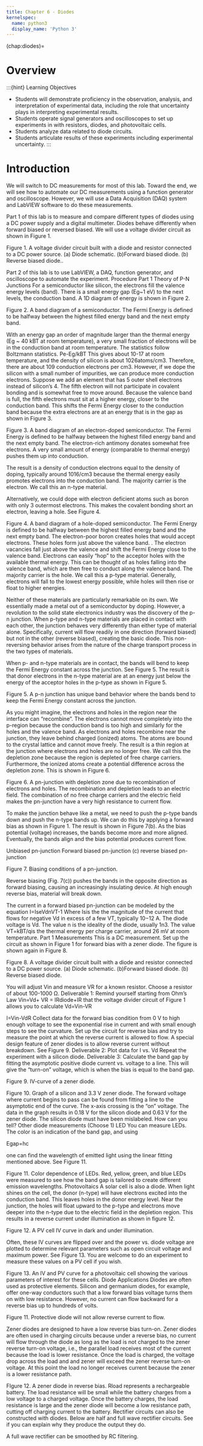 ```yaml
---
title: Chapter 6 - Diodes
kernelspec:
  name: python3
  display_name: 'Python 3'
---
```

(chap:diodes)=
# Overview
:::{hint} Learning Objectives
* Students will demonstrate proficiency in the observation, analysis, and interpretation of experimental data, including the role that uncertainty plays in interpreting experimental results.
* Students operate signal generators and oscilloscopes to set up experiments in with resistors, diodes, and photovoltaic cells.
* Students analyze data related to diode circuits.
* Students articulate results of these experiments including experimental uncertainty.
:::

# Introduction

We will switch to DC measurements for most of this lab. Toward the end, we will see how to automate our DC measurements using a function generator and oscilloscope. However, we will use a Data Acquisition (DAQ) system and LabVIEW software to do these measurements.

Part 1 of this lab is to measure and compare different types of diodes using a DC power supply and a digital multimeter. Diodes behave differently when forward biased or reversed biased. We will use a voltage divider circuit as shown in Figure 1.

Figure 1. A voltage divider circuit built with a diode and resistor connected to a DC power source. (a) Diode schematic. (b)Forward biased diode. (b) Reverse biased diode..

Part 2 of this lab is to use LabVIEW, a DAQ, function generator, and oscilloscope to automate the experiment.
Procedure
Part 1 Theory of P-N Junctions
For a semiconductor like silicon, the electrons fill the valence energy levels (band). There is a small energy gap (Eg~1 eV)  to the next levels, the conduction band. A 1D diagram of energy is shown in Figure 2.

Figure 2. A band diagram of a semiconductor. The Fermi Energy is defined to be halfway between the highest filled energy band and the next empty band.

With an energy gap an order of magnitude larger than the thermal energy (Eg ~ 40 kBT at room temperature), a very small fraction of electrons will be in the conduction band at room temperature. The statistics follow Boltzmann statistics.
Pe-Eg/kBT
This gives about 10-17 at room temperature, and the density of silicon is about 1026atoms/cm3. Therefore, there are about 109 conduction electrons per cm3. However, if we dope the silicon with a small number of impurities, we can produce more conduction electrons. Suppose we add an element that has 5 outer shell electrons instead of silicon’s 4. The fifth electron will not participate in covalent bonding and is somewhat free to move around. Because the valence band is full, the fifth electrons must sit at a higher energy, closer to the conduction band. This shifts the Fermi Energy closer to the conduction band because the extra electrons are at an energy that is in the gap as shown in Figure 3.

Figure 3. A band diagram of an electron-doped semiconductor. The Fermi Energy is defined to be halfway between the highest filled energy band and the next empty band. The electron-rich antimony donates somewhat free electrons. A very small amount of energy (comparable to thermal energy) pushes them up into conduction.

The result is a density of conduction electrons equal to the density of doping, typically around 1016/cm3 because the thermal energy easily promotes electrons into the conduction band. The majority carrier is the electron. We call this an n-type material.

Alternatively, we could dope with electron deficient atoms such as boron with only 3 outermost electrons. This makes the covalent bonding short an electron, leaving a hole. See Figure 4.

Figure 4. A band diagram of a hole-doped semiconductor. The Fermi Energy is defined to be halfway between the highest filled energy band and the next empty band. The electron-poor boron creates holes that would accept electrons. These holes form just above the valence band.
.
The electron vacancies fall just above the valence and shift the Fermi Energy close to the valence band. Electrons can easily “hop” to the acceptor holes with the available thermal energy. This can be thought of as holes falling into the valence band, which are then free to conduct along the valence band. The majority carrier is the hole. We call this a p-type material. Generally, electrons will fall to the lowest energy possible, while holes will then rise or float to higher energies.

Neither of these materials are particularly remarkable on its own. We essentially made a metal out of a semiconductor by doping. However, a revolution to the solid state electronics industry was the discovery of the p-n junction. When p-type and n-type materials are placed in contact with each other, the junction behaves very differently than either type of material alone. Specifically, current will flow readily in one direction (forward biased) but not in the other (reverse biased), creating the basic diode. This non-reversing behavior arises from the nature of the charge transport process in the two types of materials.

When p- and n-type materials are in contact, the bands will bend to keep the Fermi Energy constant across the junction. See Figure 5. The result is that donor electrons in the n-type material are at an energy just below the energy of the acceptor holes in the p-type as shown in Figure 5.


Figure 5. A p-n junction has unique band behavior where the bands bend to keep the Fermi Energy constant across the junction.


As you might imagine, the electrons and holes in the region near the interface can “recombine”. The electrons cannot move completely into the p-region because the conduction band is too high and similarly for the holes and the valence band. As electrons and holes recombine near the junction, they leave behind charged (ionized) atoms. The atoms are bound to the crystal lattice and cannot move freely. The result is a thin region at the junction where electrons and holes are no longer free. We call this the depletion zone because the region is depleted of free charge carriers. Furthermore, the ionized atoms create a potential difference across the depletion zone. This is shown in Figure 6.

Figure 6. A pn-junction with depletion zone due to recombination of electrons and holes. The recombination and depletion leads to an electric field. The combination of no free charge carriers and the electric field makes the pn-junction have a very high resistance to current flow.

To make the junction behave like a metal, we need to push the p-type bands down and push the n-type bands up. We can do this by applying a forward bias as shown in Figure 1. The result is shown in Figure 7(b). As the bias potential (voltage) increases, the bands become more and more aligned. Eventually, the bands align and the bias potential produces current flow.




Unbiased pn-junction
Forward biased pn-junction
(c) reverse biased pn-junction

Figure 7. Biasing conditions of a pn-junction.

Reverse biasing (Fig. 7(c)) pushes the bands in the opposite direction as forward biasing, causing an increasingly insulating device. At high enough reverse bias, material will break down.

The current in a forward biased pn-junction can be modeled by the equation
I=IseVdnVT-1
Where Isis the the magnitude of the current that flows for negative Vd in excess of a few VT, typically 10−12 A. The diode voltage is Vd. The value n is the ideality of the diode, usually 1n3. The value VT=kBT/qis the thermal energy per charge carrier, around 26 mV at room temperature.
Part 1 Measurements
This is a DC measurement. Set up the circuit as shown in Figure 1 for forward bias with a zener diode. The figure is shown again in Figure 8.

Figure 8. A voltage divider circuit built with a diode and resistor connected to a DC power source. (a) Diode schematic. (b)Forward biased diode. (b) Reverse biased diode.

You will adjust Vin and measure VR for a known resistor. Choose a resistor of about 100-1000 Ω.
Deliverable 1: Remind yourself starting from Ohm’s Law Vin=Vd+ VR = IRdiode+IR that the voltage divider circuit of Figure 1 allows you to calculate 
Vd=Vin-VR 

I=Vin-VdR 
Collect data for the forward bias condition from 0 V to high enough voltage to see the exponential rise in current and with small enough steps to see the curvature. Set up the circuit for reverse bias and try to measure the point at which the reverse current is allowed to flow. A special design feature of zener diodes is to allow reverse current without breakdown. See Figure 9.
Deliverable 2: Plot data for I vs. Vd
Repeat the experiment with a silicon diode.
Deliverable 3: Calculate the band gap by fitting the asymptotic positive diode current vs. voltage to a line. This will give the “turn-on” voltage, which is when the bias is equal to the band gap.



Figure 9. IV-curve of a zener diode.


Figure 10. Graph of a silicon and 3.3 V zener diode. The forward voltage where current begins to pass can be found from fitting a line to the asymptotic end of the curve. The x-axis crossing is the “on” voltage. The data in the graph results in 0.18 V for the silicon diode and 0.63 V for the zener diode. The silicon diode must have been mislabeled. How can you tell?
Other diode measurements (Choose 1)
LED
You can measure LEDs. The color is an indication of the band gap, and using

Egap=hc

one can find the wavelength of emitted light using the linear fitting mentioned above. See Figure 11.



Figure 11. Color dependence of LEDs. Red, yellow, green, and blue LEDs were measured to see how the band gap is tailored to create different emission wavelengths.
Photovoltaics
A solar cell is also a diode. When light shines on the cell, the donor (n-type) will have electrons excited into the conduction band. This leaves holes in the donor energy level. Near the junction, the holes will float upward to the p-type and electrons move deeper into the n-type due to the electric field in the depletion region. This results in a reverse current under illumination as shown in figure 12.

Figure 12. A PV cell IV curve in dark and under illumination.

Often, these IV curves are flipped over and the power vs. diode voltage are plotted to determine relevant parameters such as open circuit voltage and maximum power. See Figure 13. You are welcome to do an experiment to measure these values on a PV cell if you wish.



Figure 13. An IV and PV curve for a photovoltaic cell showing the various parameters of interest for these cells.
Diode Applications
Diodes are often used as protective elements. Silicon and germanium diodes, for example, offer one-way conductors such that a low forward bias voltage turns them on with low resistance. However, no current can flow backward for a reverse bias up to hundreds of volts.

Figure 11. Protective diode will not allow reverse current to flow.

Zener diodes are designed to have a low reverse bias turn-on. Zener diodes are often used in charging circuits because under a reverse bias, no current will flow through the diode as long as the load is not charged to the zener reverse turn-on voltage, i.e., the parallel load receives most of the current because the load is lower resistance. Once the load is charged, the voltage drop across the load and and zener will exceed the zener reverse turn-on voltage. At this point the load no longer receives current because the zener is a lower resistance path.

FIgure 12. A zener diode in reverse bias. Rload represents a rechargeable battery. The load resistance will be small while the battery charges from a low voltage to a charged voltage. Once the battery charges, the load resistance is large and the zener diode will become a low resistance path, cutting off charging current to the battery.
Rectifier circuits can also be constructed with diodes. Below are half and full wave rectifier circuits. See if you can explain why they produce the output they do.




A full wave rectifier can be smoothed by RC filtering.

